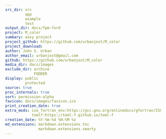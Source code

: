 ```yaml
---
src_dir: src
         app
         example
         test
output_dir: docs/fpm-ford
project: M_color
summary: easy project
project_github: https://github.com/urbanjost/M_color
project_download:
author: John S. Urban
author_email: urbanjost@gmail.com
github: https://github.com/urbanjost/M_color
media_dir: docs/images
exclude_dir: archive
             FODDER
display: public
         protected
source: true
proc_internals: true
sort: permission-alpha
favicon: docs/images/favicon.ico
print_creation_date: true
extra_mods: iso_fortran_env:https://gcc.gnu.org/onlinedocs/gfortran/ISO_005fFORTRAN_005fENV.html
            tomlf:https://toml-f.github.io/toml-f
creation_date: %Y-%m-%d %H:%M %z
md_extensions: markdown.extensions.toc
               markdown.extensions.smarty
---
```

